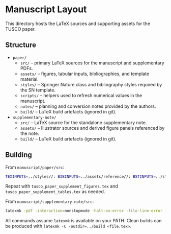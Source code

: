 # Manuscript Layout

This directory hosts the LaTeX sources and supporting assets for the TUSCO paper.

## Structure

- `paper/`
  - `src/` – primary LaTeX sources for the manuscript and supplementary PDFs.
  - `assets/` – figures, tabular inputs, bibliographies, and template material.
  - `styles/` – Springer Nature class and bibliography styles required by the SN template.
  - `scripts/` – helpers used to refresh numerical values in the manuscript.
  - `notes/` – planning and conversion notes provided by the authors.
  - `build/` – LaTeX build artefacts (ignored in git).
- `supplementary-note/`
  - `src/` – LaTeX source for the standalone supplementary note.
  - `assets/` – Illustrator sources and derived figure panels referenced by the note.
  - `build/` – LaTeX build artefacts (ignored in git).

## Building

From `manuscript/paper/src`:

```bash
TEXINPUTS=../styles//: BIBINPUTS=../assets/reference//: BSTINPUTS=../styles//: latexmk -pdf -interaction=nonstopmode -halt-on-error -file-line-error -outdir=../build tusco_paper.tex
```

Repeat with `tusco_paper_supplement_figures.tex` and `tusco_paper_supplement_tables.tex` as needed.

From `manuscript/supplementary-note/src`:

```bash
latexmk -pdf -interaction=nonstopmode -halt-on-error -file-line-error -outdir=../build supplementary_note.tex
```

All commands assume `latexmk` is available on your PATH. Clean builds can be produced with `latexmk -C -outdir=../build <file.tex>`.
